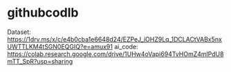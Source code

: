 # githubcodlb
   Dataset:
    https://1drv.ms/x/c/e4b0cba1e6648d24/EZPeJ_iOHZ9Lq_1DCLACtVABx5nxUWTTLKM4tSGN0EQGIQ?e=amux91
   ai_code:
   https://colab.research.google.com/drive/1UHw4oVapi694TvHOmZ4mlPdU8mTT_SpR?usp=sharing
